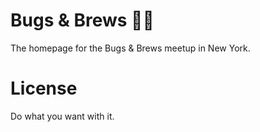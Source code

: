 # Bugs & Brews 🐛🍻

The homepage for the Bugs & Brews meetup in New York.

# License

Do what you want with it.
